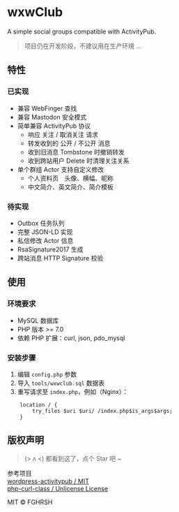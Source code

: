 # wxwClub

A simple social groups compatible with ActivityPub.

> 项目仍在开发阶段，不建议用在生产环境 ...

## 特性

### 已实现

- 兼容 WebFinger 查找
- 兼容 Mastodon 安全模式
- 简单兼容 ActivityPub 协议
  - 响应 关注 / 取消关注 请求
  - 转发收到的 公开 / 不公开 消息
  - 收到旧消息 Tombstone 时撤销转发
  - 收到跨站用户 Delete 时清理关注关系
- 单个群组 Actor 支持自定义修改
  - 个人资料页　头像、横幅、昵称
  - 中文简介、英文简介、简介模板

### 待实现
- Outbox 任务队列
- 完整 JSON-LD 实现
- 私信修改 Actor 信息
- RsaSignature2017 生成
- 跨站消息 HTTP Signature 校验

## 使用

### 环境要求
- MySQL 数据库
- PHP 版本 >= 7.0
- 依赖 PHP 扩展：curl, json, pdo_mysql

### 安装步骤
1. 编辑 `config.php` 参数
2. 导入 `tools/wxwclub.sql` 数据表
3. 重写请求至 `index.php`，例如（Nginx）：
```
    location / {
        try_files $uri $uri/ /index.php$is_args$args;
    }
```

## 版权声明

> (> ʌ <) 都看到这了，点个 Star 吧 ~

参考项目  
[wordpress-activitypub / MIT][1]  
[php-curl-class / Unlicense License][2]  
  
MIT © FGHRSH

  [1]: https://github.com/pfefferle/wordpress-activitypub "ActivityPub for WordPress"
  [2]: https://github.com/php-curl-class/php-curl-class "php-curl-class"
